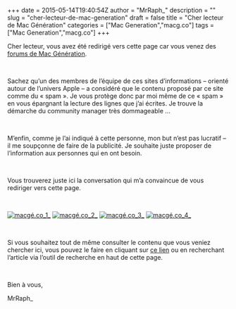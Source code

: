 +++
date = 2015-05-14T19:40:54Z
author = "MrRaph_"
description = ""
slug = "cher-lecteur-de-mac-generation"
draft = false
title = "Cher lecteur de Mac Génération"
categories = ["Mac Generation","macg.co"]
tags = ["Mac Generation","macg.co"]
+++


Cher lecteur, vous avez été redirigé vers cette page car vous venez des [forums de Mac Génération](http://forums.macg.co/).

 

Sachez qu’un des membres de l’équipe de ces sites d’informations – orienté autour de l’univers Apple – a considéré que le contenu proposé par ce site comme du « spam ». Je vous protège donc par moi même de ce « spam » en vous épargnant la lecture des lignes que j’ai écrites. Je trouve la démarche du community manager très dommageable …

 

M’enfin, comme je l’ai indiqué à cette personne, mon but n’est pas lucratif – il me soupçonne de faire de la publicité. Je souhaite juste proposer de l’information aux personnes qui en ont besoin.

 

Vous trouverez juste ici la conversation qui m’a convaincue de vous rediriger vers cette page.

 

[![macgé.co_1_](https://techan.fr/images/2015/05/macgé.co_1_.png)](https://techan.fr/images/2015/05/macgé.co_1_.png) [![macgé.co_2_](https://techan.fr/images/2015/05/macgé.co_2_.png)](https://techan.fr/images/2015/05/macgé.co_2_.png) [![macgé.co_3_](https://techan.fr/images/2015/05/macgé.co_3_.png)](https://techan.fr/images/2015/05/macgé.co_3_.png) [![macgé.co_4_](https://techan.fr/images/2015/05/macgé.co_4_.png)](https://techan.fr/images/2015/05/macgé.co_4_.png)

 

Si vous souhaitez tout de même consulter le contenu que vous veniez chercher ici, vous pouvez le faire en cliquant sur [ce lien](https://techan.fr) ou en recherchant l’article via l’outil de recherche en haut de cette page.

 

Bien à vous,

MrRaph_


